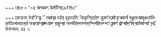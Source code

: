 +++
title = "०३ मशकान् केशैरिन्द्र\uf15c"

+++
म॒शका॒न् केशै॒रिन्द्र॒ँ स्वप॑सा॒ वहे॑न॒ बृह॒स्पति॑ँशकुनिसा॒देन॑ कू॒र्म्माञ्छ॒फैरा॒क्रम॑णँ स्थू॒राभ्या॑मृ॒क्षला॑भिः क॒पिञ्ज॑लाञ्ज॒वं जङ्घा॑भ्या॒मध्वा॑नं बा॒हुभ्यां॒ जाम्बी॑ले॒नार॑ण्यम॒ग्निम॑ति॒रुग्भ्यां॑ पू॒षणं॑ दो॒र्भ्याम॒श्विना॒वँसा॑भ्याँ रु॒द्रँ रोरा॑भ्याम् ॥३ ॥